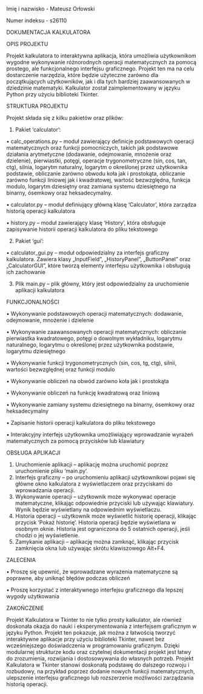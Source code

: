 Imię i nazwisko - Mateusz Orłowski

Numer indeksu - s26110

DOKUMENTACJA KALKULATORA

OPIS PROJEKTU

Projekt kalkulatora to interaktywna aplikacja, która umożliwia użytkownikom wygodne wykonywanie różnorodnych operacji matematycznych za pomocą prostego,
ale funkcjonalnego interfejsu graficznego. Projekt ten ma na celu dostarczenie narzędzia, które będzie użyteczne zarówno dla początkujących użytkowników, 
jak i dla tych bardziej zaawansowanych w dziedzinie matematyki. Kalkulator został zaimplementowany w języku Python przy użyciu biblioteki Tkinter.

STRUKTURA PROJEKTU

Projekt składa się z kilku pakietów oraz plików:

  1.	Pakiet ‘calculator’:

  •	calc_operations.py – moduł zawierający definicje podstawowych operacji matematycznych oraz funkcji pomocniczych,
      takich jak podstawowe działania arytmetyczne (dodawanie, odejmowanie, mnożenie oraz dzielenie),
      pierwiastki, potęgi, operacje trygonometryczne (sin, cos, tan, ctg), silnia, logarytm naturalny,
      logarytm o określonej przez użytkownika podstawie, obliczanie zarówno obwodu koła jak i prostokąta,
      obliczanie zarówno funkcji liniowej jak i kwadratowej, wartość bezwzględna, funkcja modulo,
      logarytm dziesiętny oraz zamiana systemu dziesiętnego na binarny, ósemkowy oraz heksadecymalny.
  
  •	calculator.py – moduł definiujący główną klasę ‘Calculator’, która zarządza historią operacji kalkulatora
    
  •	history.py – moduł zawierający klasę ‘History’, która obsługuje zapisywanie historii operacji kalkulatora do pliku tekstowego
    
  2.	Pakiet ‘gui’:

•	calculator_gui.py – moduł odpowiedzialny za interfejs graficzny kalkulatora.
      Zawiera klasy „InputField”, „HistoryPanel”, „ButtonPanel” oraz „CalculatorGUI”, które tworzą elementy interfejsu użytkownika i obsługują ich zachowanie
  
  3.	Plik main.py – plik główny, który jest odpowiedzialny za uruchomienie aplikacji kalkulatora
  
  FUNKCJONALNOŚCI
  
  •	Wykonywanie podstawowych operacji matematycznych: dodawanie, odejmowanie, mnożenie i dzielenie
  
  •	Wykonywanie zaawansowanych operacji matematycznych: obliczanie pierwiastka kwadratowego, potęgi o dowolnym wykładniku, 
      logarytmu naturalnego, logarytmu o określonej przez użytkownika podstawie, logarytmu dziesiętnego
      
  •	Wykonywanie funkcji trygonometrycznych (sin, cos, tg, ctg), silnii, wartości bezwzględnej oraz funkcji modulo
  
  •	Wykonywanie obliczeń na obwód zarówno koła jak i prostokąta
  
  •	Wykonywanie obliczeń na funkcję kwadratową oraz liniową
  
  •	Wykonywanie zamiany systemu dziesiętnego na binarny, ósemkowy oraz heksadecymalny
  
  •	Zapisanie historii operacji kalkulatora do pliku tekstowego
  
  •	Interakcyjny interfejs użytkownika umożliwiający wprowadzanie wyrażeń matematycznych za pomocą przycisków lub klawiatury

OBSŁUGA APLIKACJI
  1.	Uruchomienie aplikacji – aplikację można uruchomić poprzez uruchomienie pliku ‘main.py’.
  2.	Interfejs graficzny – po uruchomieniu aplikacji użytkownikowi pojawi się główne okno kalkulatora z wyświetlaczem oraz przyciskami do wprowadzania operacji.
  3.	Wykonywanie operacji – użytkownik może wykonywać operacje matematyczne, klikając odpowiednie przyciski lub używając klawiatury. Wynik będzie wyświetlany na odpowiednim wyświetlaczu.
  4.	Historia operacji – użytkownik może wyświetlić historię operacji, klikając przycisk ‘Pokaż historię’.
      Historia operacji będzie wyświetlana w osobnym oknie. Historia jest ograniczona do 5 ostatnich operacji, jeśli chodzi o jej wyświetlenie.
  5.	Zamykanie aplikacji – aplikację można zamknąć, klikając przycisk zamknięcia okna lub używając skrótu klawiszowego Alt+F4.

ZALECENIA

  •	Proszę się upewnić, że wprowadzane wyrażenia matematyczne są poprawne, aby uniknąć błędów podczas obliczeń
  
  •	Proszę korzystać z interaktywnego interfejsu graficznego dla lepszej wygody użytkowania

ZAKOŃCZENIE

  Projekt Kalkulatora w Tkinter to nie tylko prosty kalkulator, ale również doskonała okazja do nauki i eksperymentowania z interfejsem graficznym w języku Python. 
  Projekt ten pokazuje, jak można z łatwością tworzyć interaktywne aplikacje przy użyciu biblioteki Tkinter, 
  nawet bez wcześniejszego doświadczenia w programowaniu graficznym. Dzięki modularnej strukturze kodu oraz czytelnej dokumentacji projekt jest łatwy do zrozumienia, 
  rozwijania i dostosowywania do własnych potrzeb.
  Projekt Kalkulatora w Tkinter stanowi doskonałą podstawę do dalszego rozwoju i rozbudowy, na przykład poprzez dodanie nowych funkcji matematycznych, 
  ulepszenie interfejsu graficznego lub rozszerzenie możliwości zarządzania historią operacji.
